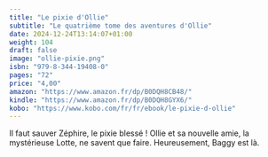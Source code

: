 ```yaml
---
title: "Le pixie d'Ollie"
subtitle: "Le quatrième tome des aventures d'Ollie"
date: 2024-12-24T13:14:07+01:00
weight: 104
draft: false
image: "ollie-pixie.png"
isbn: "979-8-344-19408-0"
pages: "72"
price: "4,00"
amazon: "https://www.amazon.fr/dp/B0DQH8CB48/"
kindle: "https://www.amazon.fr/dp/B0DQH8GYX6/"
kobo: "https://www.kobo.com/fr/fr/ebook/le-pixie-d-ollie"
---
```


Il faut sauver Zéphire, le pixie blessé ! Ollie et sa nouvelle amie, la mystérieuse Lotte, ne savent que faire. Heureusement, Baggy est là.
